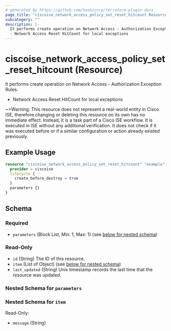 ```yaml
---
# generated by https://github.com/hashicorp/terraform-plugin-docs
page_title: "ciscoise_network_access_policy_set_reset_hitcount Resource - terraform-provider-ciscoise"
subcategory: ""
description: |-
  It performs create operation on Network Access - Authorization Exception Rules.
  - Network Access Reset HitCount for local exceptions
---
```


# ciscoise_network_access_policy_set_reset_hitcount (Resource)

It performs create operation on Network Access - Authorization Exception Rules.
- Network Access Reset HitCount for local exceptions


~>Warning: This resource does not represent a real-world entity in Cisco ISE, therefore changing or deleting this resource on its own has no immediate effect. Instead, it is a task part of a Cisco ISE workflow. It is executed in ISE without any additional verification. It does not check if it was executed before or if a similar configuration or action already existed previously.

## Example Usage

```terraform
resource "ciscoise_network_access_policy_set_reset_hitcount" "example" {
  provider = ciscoise
  lifecycle {
    create_before_destroy = true
  }
  parameters {}
}
```

<!-- schema generated by tfplugindocs -->
## Schema

### Required

- `parameters` (Block List, Min: 1, Max: 1) (see [below for nested schema](#nestedblock--parameters))

### Read-Only

- `id` (String) The ID of this resource.
- `item` (List of Object) (see [below for nested schema](#nestedatt--item))
- `last_updated` (String) Unix timestamp records the last time that the resource was updated.

<a id="nestedblock--parameters"></a>
### Nested Schema for `parameters`


<a id="nestedatt--item"></a>
### Nested Schema for `item`

Read-Only:

- `message` (String)


